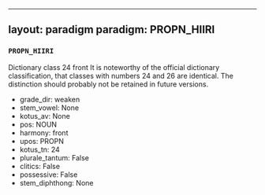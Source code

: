 
---
layout: paradigm
paradigm: PROPN_HIIRI
---
### ` PROPN_HIIRI `

Dictionary class 24 front It is noteworthy of the official dictionary classification, that classes with numbers 24 and 26 are identical. The distinction should probably not be retained in future versions.
* grade_dir: weaken
* stem_vowel: None
* kotus_av: None
* pos: NOUN
* harmony: front
* upos: PROPN
* kotus_tn: 24
* plurale_tantum: False
* clitics: False
* possessive: False
* stem_diphthong: None
